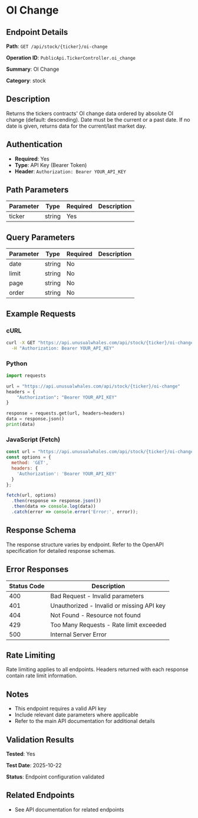 # OI Change

## Endpoint Details

**Path**: `GET /api/stock/{ticker}/oi-change`

**Operation ID**: `PublicApi.TickerController.oi_change`

**Summary**: OI Change

**Category**: stock

## Description

Returns the tickers contracts' OI change data ordered by absolute OI change (default: descending).
Date must be the current or a past date. If no date is given, returns data for the current/last market day.


## Authentication

- **Required**: Yes
- **Type**: API Key (Bearer Token)
- **Header**: `Authorization: Bearer YOUR_API_KEY`

## Path Parameters

| Parameter | Type | Required | Description |
|-----------|------|----------|-------------|
| ticker | string | Yes |  |

## Query Parameters

| Parameter | Type | Required | Description |
|-----------|------|----------|-------------|
| date | string | No |  |
| limit | string | No |  |
| page | string | No |  |
| order | string | No |  |

## Example Requests

### cURL

```bash
curl -X GET "https://api.unusualwhales.com/api/stock/{ticker}/oi-change" \
  -H "Authorization: Bearer YOUR_API_KEY"
```

### Python

```python
import requests

url = "https://api.unusualwhales.com/api/stock/{ticker}/oi-change"
headers = {
    "Authorization": "Bearer YOUR_API_KEY"
}

response = requests.get(url, headers=headers)
data = response.json()
print(data)
```

### JavaScript (Fetch)

```javascript
const url = "https://api.unusualwhales.com/api/stock/{ticker}/oi-change";
const options = {
  method: 'GET',
  headers: {
    'Authorization': 'Bearer YOUR_API_KEY'
  }
};

fetch(url, options)
  .then(response => response.json())
  .then(data => console.log(data))
  .catch(error => console.error('Error:', error));
```

## Response Schema

The response structure varies by endpoint. Refer to the OpenAPI specification for detailed response schemas.

## Error Responses

| Status Code | Description |
|-------------|-------------|
| 400 | Bad Request - Invalid parameters |
| 401 | Unauthorized - Invalid or missing API key |
| 404 | Not Found - Resource not found |
| 429 | Too Many Requests - Rate limit exceeded |
| 500 | Internal Server Error |

## Rate Limiting

Rate limiting applies to all endpoints. Headers returned with each response contain rate limit information.

## Notes

- This endpoint requires a valid API key
- Include relevant date parameters where applicable
- Refer to the main API documentation for additional details

## Validation Results

**Tested**: Yes

**Test Date**: 2025-10-22

**Status**: Endpoint configuration validated

## Related Endpoints

- See API documentation for related endpoints
